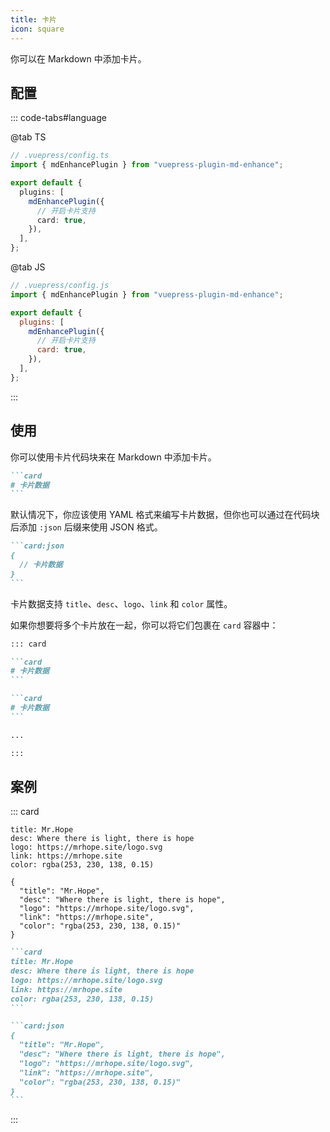 ```yaml
---
title: 卡片
icon: square
---
```


你可以在 Markdown 中添加卡片。

<!-- more -->

## 配置

::: code-tabs#language

@tab TS

```ts {8}
// .vuepress/config.ts
import { mdEnhancePlugin } from "vuepress-plugin-md-enhance";

export default {
  plugins: [
    mdEnhancePlugin({
      // 开启卡片支持
      card: true,
    }),
  ],
};
```

@tab JS

```js {8}
// .vuepress/config.js
import { mdEnhancePlugin } from "vuepress-plugin-md-enhance";

export default {
  plugins: [
    mdEnhancePlugin({
      // 开启卡片支持
      card: true,
    }),
  ],
};
```

:::

## 使用

你可以使用卡片代码块来在 Markdown 中添加卡片。

````md
```card
# 卡片数据
```
````

默认情况下，你应该使用 YAML 格式来编写卡片数据，但你也可以通过在代码块后添加 `:json` 后缀来使用 JSON 格式。

````md
```card:json
{
  // 卡片数据
}
```
````

卡片数据支持 `title`、`desc`、`logo`、`link` 和 `color` 属性。

如果你想要将多个卡片放在一起，你可以将它们包裹在 `card` 容器中：

````md
::: card

```card
# 卡片数据
```

```card
# 卡片数据
```

...

:::
````

## 案例

::: card

```card
title: Mr.Hope
desc: Where there is light, there is hope
logo: https://mrhope.site/logo.svg
link: https://mrhope.site
color: rgba(253, 230, 138, 0.15)
```

```card:json
{
  "title": "Mr.Hope",
  "desc": "Where there is light, there is hope",
  "logo": "https://mrhope.site/logo.svg",
  "link": "https://mrhope.site",
  "color": "rgba(253, 230, 138, 0.15)"
}
```

````md
```card
title: Mr.Hope
desc: Where there is light, there is hope
logo: https://mrhope.site/logo.svg
link: https://mrhope.site
color: rgba(253, 230, 138, 0.15)
```

```card:json
{
  "title": "Mr.Hope",
  "desc": "Where there is light, there is hope",
  "logo": "https://mrhope.site/logo.svg",
  "link": "https://mrhope.site",
  "color": "rgba(253, 230, 138, 0.15)"
}
```
````

:::
